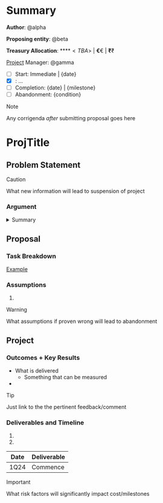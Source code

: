 # Summary
**Author**: @alpha

**Proposing entity**: @beta

**Treasury Allocation**: **$**<TBA>$ | **€**<TBA>€ | **₹**<TBA>₹ 
<!-- Delete inapplicable cuurrency unit -->

[Project](https://github.com/orgs/lexDAO/projects?query=is%3Aopen) Manager: @gamma

- [ ] Start: Immediate | {date}
- [x] <TBC>: ...
- [ ] Completion: {date} | {milestone}
- [ ] Abandonment: {condition}

> [!NOTE]
> Any corrigenda _after_ submitting proposal goes here 

# ProjTitle

## Problem Statement

> [!CAUTION]
> What new information will lead to suspension of project

### Argument
<details>
<summary>Summary</summary>
Details
</details>

## Proposal

### Task Breakdown
<!-- Graphic form is easier to grok, details in github project-->
[Example](https://docs.github.com/en/get-started/writing-on-github/working-with-advanced-formatting/creating-diagrams)

### Assumptions
1.

> [!WARNING]
> What assumptions if proven wrong will lead to abandonment

## Project
### Outcomes + Key Results 

+ What is delivered
  + Something that can be measured
+   

> [!TIP]
> Just link to the the pertinent feedback/comment

### Deliverables and Timeline

1. 
2.

| Date | Deliverable |
| ---- | ----------- |
| 1Q24 | Commence    |

> [!IMPORTANT]
> What risk factors will significantly impact cost/milestones
